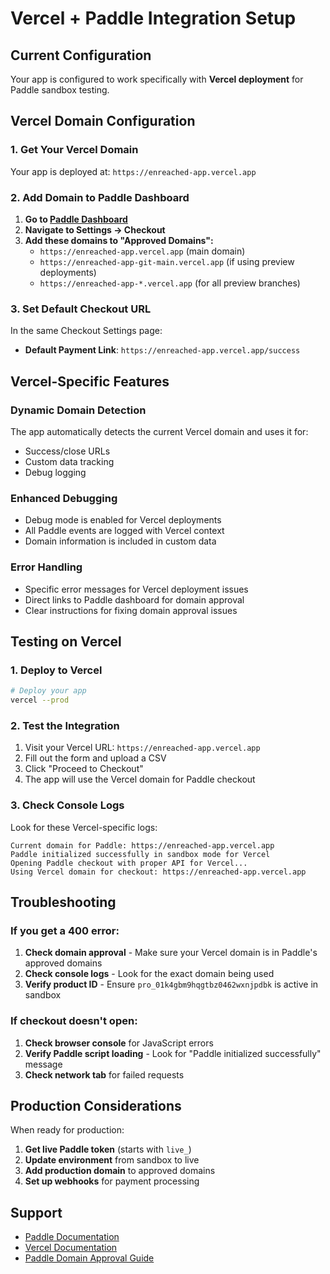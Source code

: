 # Vercel + Paddle Integration Setup

## Current Configuration
Your app is configured to work specifically with **Vercel deployment** for Paddle sandbox testing.

## Vercel Domain Configuration

### 1. Get Your Vercel Domain
Your app is deployed at: `https://enreached-app.vercel.app`

### 2. Add Domain to Paddle Dashboard

1. **Go to [Paddle Dashboard](https://vendors.paddle.com/)**
2. **Navigate to Settings → Checkout**
3. **Add these domains to "Approved Domains":**
   - `https://enreached-app.vercel.app` (main domain)
   - `https://enreached-app-git-main.vercel.app` (if using preview deployments)
   - `https://enreached-app-*.vercel.app` (for all preview branches)

### 3. Set Default Checkout URL
In the same Checkout Settings page:
- **Default Payment Link**: `https://enreached-app.vercel.app/success`

## Vercel-Specific Features

### Dynamic Domain Detection
The app automatically detects the current Vercel domain and uses it for:
- Success/close URLs
- Custom data tracking
- Debug logging

### Enhanced Debugging
- Debug mode is enabled for Vercel deployments
- All Paddle events are logged with Vercel context
- Domain information is included in custom data

### Error Handling
- Specific error messages for Vercel deployment issues
- Direct links to Paddle dashboard for domain approval
- Clear instructions for fixing domain approval issues

## Testing on Vercel

### 1. Deploy to Vercel
```bash
# Deploy your app
vercel --prod
```

### 2. Test the Integration
1. Visit your Vercel URL: `https://enreached-app.vercel.app`
2. Fill out the form and upload a CSV
3. Click "Proceed to Checkout"
4. The app will use the Vercel domain for Paddle checkout

### 3. Check Console Logs
Look for these Vercel-specific logs:
```
Current domain for Paddle: https://enreached-app.vercel.app
Paddle initialized successfully in sandbox mode for Vercel
Opening Paddle checkout with proper API for Vercel...
Using Vercel domain for checkout: https://enreached-app.vercel.app
```

## Troubleshooting

### If you get a 400 error:
1. **Check domain approval** - Make sure your Vercel domain is in Paddle's approved domains
2. **Check console logs** - Look for the exact domain being used
3. **Verify product ID** - Ensure `pro_01k4gbm9hqgtbz0462wxnjpdbk` is active in sandbox

### If checkout doesn't open:
1. **Check browser console** for JavaScript errors
2. **Verify Paddle script loading** - Look for "Paddle initialized successfully" message
3. **Check network tab** for failed requests

## Production Considerations

When ready for production:
1. **Get live Paddle token** (starts with `live_`)
2. **Update environment** from sandbox to live
3. **Add production domain** to approved domains
4. **Set up webhooks** for payment processing

## Support

- [Paddle Documentation](https://developer.paddle.com/)
- [Vercel Documentation](https://vercel.com/docs)
- [Paddle Domain Approval Guide](https://developer.paddle.com/getting-started/sandbox#domain-approval)
